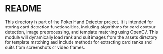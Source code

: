 # README
This directory is part of the Poker Hand Detector project. It is intended for storing card detection functionalities, including algorithms for card contour detection, image preprocessing, and template matching using OpenCV. This module will dynamically load rank and suit images from the assets directory for template matching and include methods for extracting card ranks and suits from screenshots or video frames.